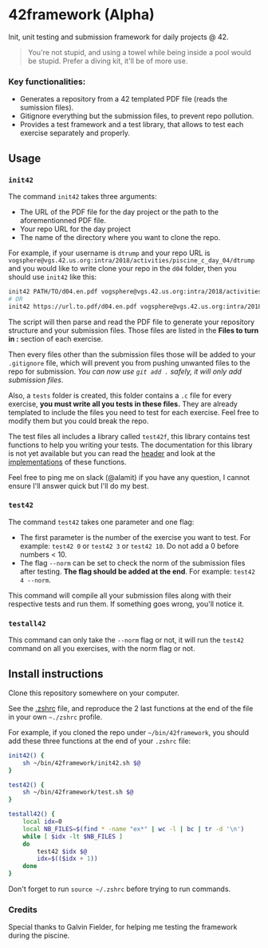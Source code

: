 # 42framework (Alpha)
Init, unit testing and submission framework for daily projects @ 42.
> You're not stupid, and using a towel while being inside a pool would be stupid. Prefer a diving kit, it'll be of more use.

### Key functionalities:
- Generates a repository from a 42 templated PDF file (reads the sumission files).
- Gitignore everything but the submission files, to prevent repo pollution.
- Provides a test framework and a test library, that allows to test each exercise separately and properly.

## Usage

### `init42`

The command `init42` takes three arguments:
- The URL of the PDF file for the day project or the path to the aforementionned PDF file.
- Your repo URL for the day project
- The name of the directory where you want to clone the repo.

For example, if your username is `dtrump` and your repo URL is `vogsphere@vgs.42.us.org:intra/2018/activities/piscine_c_day_04/dtrump` and you would like to write clone your repo in the `d04` folder, then you should use `init42` like this:

```sh
init42 PATH/TO/d04.en.pdf vogsphere@vgs.42.us.org:intra/2018/activities/piscine_c_day_04/dtrump d04
# OR
init42 https://url.to.pdf/d04.en.pdf vogsphere@vgs.42.us.org:intra/2018/activities/piscine_c_day_04/dtrump d04
```

The script will then parse and read the PDF file to generate your repository structure and your submission files. Those files are listed in the **Files to turn in :** section of each exercise.

Then every files other than the submission files those will be added to your `.gitignore` file, which will prevent you from pushing unwanted files to the repo for submission. *You can now use `git add .` safely, it will only add submission files*.

Also, a `tests` folder is created, this folder contains a `.c` file for every exercise, **you must write all you tests in these files.** They are already templated to include the files you need to test for each exercise. Feel free to modify them but you could break the repo.

The test files all includes a library called `test42f`, this library contains test functions to help you writing your tests. The documentation for this library is not yet available but you can read the [header](https://github.com/alamit/42framework/blob/master/lib/test42f/include/test42f.h) and look at the [implementations](https://github.com/alamit/42framework/tree/master/lib/test42f/src) of these functions.

Feel free to ping me on slack (@alamit) if you have any question, I cannot ensure I'll answer quick but I'll do my best.

### `test42`

The command `test42` takes one parameter and one flag:
- The first parameter is the number of the exercise you want to test. For example: `test42 0` or `test42 3` or `test42 10`. Do not add a 0 before numbers < 10.
- The flag `--norm` can be set to check the norm of the submission files after testing. **The flag should be added at the end**. For example: `test42 4 --norm`.

This command will compile all your submission files along with their respective tests and run them. If something goes wrong, you'll notice it.

### `testall42`

This command can only take the `--norm` flag or not, it will run the `test42` command on all you exercises, with the norm flag or not.

## Install instructions

Clone this repository somewhere on your computer.

See the [.zshrc](https://github.com/alamit/42framework/blob/master/.zshrc) file, and reproduce the 2 last functions at the end of the file in your own `~./zshrc` profile.

For example, if you cloned the repo under `~/bin/42framework`, you should add these three functions at the end of your `.zshrc` file:
```sh
init42() {
	sh ~/bin/42framework/init42.sh $@
}

test42() {
	sh ~/bin/42framework/test.sh $@
}

testall42() {
	local idx=0
	local NB_FILES=$(find * -name "ex*" | wc -l | bc | tr -d '\n')
	while [ $idx -lt $NB_FILES ]
	do
		test42 $idx $@
		idx=$(($idx + 1))
	done
}
```

Don't forget to run `source ~/.zshrc` before trying to run commands.

### Credits

Special thanks to Galvin Fielder, for helping me testing the framework during the piscine.
